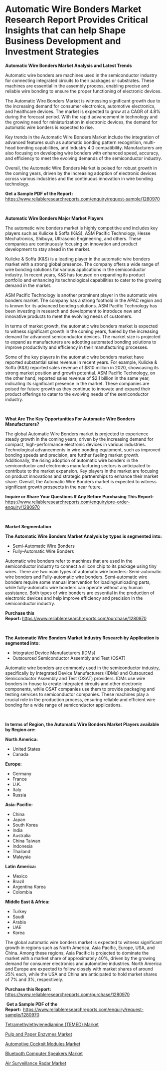 <p><h1>Automatic Wire Bonders Market Research Report Provides Critical Insights that can help Shape Business Development and Investment Strategies</h1></p><p><strong>Automatic Wire Bonders Market Analysis and Latest Trends</strong></p>
<p><p>Automatic wire bonders are machines used in the semiconductor industry for connecting integrated circuits to their packages or substrates. These machines are essential in the assembly process, enabling precise and reliable wire bonding to ensure the proper functioning of electronic devices.</p><p>The Automatic Wire Bonders Market is witnessing significant growth due to the increasing demand for consumer electronics, automotive electronics, and healthcare devices. The market is expected to grow at a CAGR of 4.8% during the forecast period. With the rapid advancement in technology and the growing need for miniaturization in electronic devices, the demand for automatic wire bonders is expected to rise.</p><p>Key trends in the Automatic Wire Bonders Market include the integration of advanced features such as automatic bonding pattern recognition, multi-head bonding capabilities, and Industry 4.0 compatibility. Manufacturers are also focusing on developing wire bonders with enhanced speed, accuracy, and efficiency to meet the evolving demands of the semiconductor industry.</p><p>Overall, the Automatic Wire Bonders Market is poised for robust growth in the coming years, driven by the increasing adoption of electronic devices across various industries and the continuous innovation in wire bonding technology.</p></p>
<p><strong>Get a Sample PDF of the Report:&nbsp;</strong> <a href="https://www.reliableresearchreports.com/enquiry/request-sample/1280970">https://www.reliableresearchreports.com/enquiry/request-sample/1280970</a></p>
<p>&nbsp;</p>
<p><strong>Automatic Wire Bonders Major Market Players</strong></p>
<p><p>The automatic wire bonders market is highly competitive and includes key players such as Kulicke & Soffa (K&S), ASM Pacific Technology, Hesse Mechatronics, Shibuya, Ultrasonic Engineering, and others. These companies are continuously focusing on innovation and product development to stay ahead in the market.</p><p>Kulicke & Soffa (K&S) is a leading player in the automatic wire bonders market with a strong global presence. The company offers a wide range of wire bonding solutions for various applications in the semiconductor industry. In recent years, K&S has focused on expanding its product portfolio and enhancing its technological capabilities to cater to the growing demand in the market.</p><p>ASM Pacific Technology is another prominent player in the automatic wire bonders market. The company has a strong foothold in the APAC region and is known for its advanced bonding solutions. ASM Pacific Technology has been investing in research and development to introduce new and innovative products to meet the evolving needs of customers.</p><p>In terms of market growth, the automatic wire bonders market is expected to witness significant growth in the coming years, fueled by the increasing demand for advanced semiconductor devices. The market size is projected to expand as manufacturers are adopting automated bonding solutions to improve productivity and efficiency in their manufacturing processes.</p><p>Some of the key players in the automatic wire bonders market have reported substantial sales revenue in recent years. For example, Kulicke & Soffa (K&S) reported sales revenue of $810 million in 2020, showcasing its strong market position and growth potential. ASM Pacific Technology, on the other hand, reported sales revenue of $2.1 billion in the same year, indicating its significant presence in the market. These companies are poised for future growth as they continue to innovate and expand their product offerings to cater to the evolving needs of the semiconductor industry.</p></p>
<p>&nbsp;</p>
<p><strong>What Are The Key Opportunities For Automatic Wire Bonders Manufacturers?</strong></p>
<p><p>The global Automatic Wire Bonders market is projected to experience steady growth in the coming years, driven by the increasing demand for compact, high-performance electronic devices in various industries. Technological advancements in wire bonding equipment, such as improved bonding speeds and precision, are further fueling market growth. Additionally, the rising adoption of automatic wire bonders in the semiconductor and electronics manufacturing sectors is anticipated to contribute to the market expansion. Key players in the market are focusing on product innovations and strategic partnerships to enhance their market share. Overall, the Automatic Wire Bonders market is expected to witness significant growth prospects in the near future.</p></p>
<p><strong>Inquire or Share Your Questions If Any Before Purchasing This Report:</strong> <a href="https://www.reliableresearchreports.com/enquiry/pre-order-enquiry/1280970">https://www.reliableresearchreports.com/enquiry/pre-order-enquiry/1280970</a></p>
<p>&nbsp;</p>
<p><strong>Market Segmentation</strong></p>
<p><strong>The Automatic Wire Bonders Market Analysis by types is segmented into:</strong></p>
<p><ul><li>Semi-Automatic Wire Bonders</li><li>Fully-Automatic Wire Bonders</li></ul></p>
<p><p>Automatic wire bonders refer to machines that are used in the semiconductor industry to connect a silicon chip to its package using tiny wires. There are two main types of automatic wire bonders: Semi-automatic wire bonders and Fully-automatic wire bonders. Semi-automatic wire bonders require some manual intervention for loading/unloading parts, while fully-automatic wire bonders can operate without any human assistance. Both types of wire bonders are essential in the production of electronic devices and help improve efficiency and precision in the semiconductor industry.</p></p>
<p><strong>Purchase this Report:&nbsp;</strong><a href="https://www.reliableresearchreports.com/purchase/1280970">https://www.reliableresearchreports.com/purchase/1280970</a></p>
<p>&nbsp;</p>
<p><strong>The Automatic Wire Bonders Market Industry Research by Application is segmented into:</strong></p>
<p><ul><li>Integrated Device Manufacturers (IDMs)</li><li>Outsourced Semiconductor Assembly and Test (OSAT)</li></ul></p>
<p><p>Automatic wire bonders are commonly used in the semiconductor industry, specifically by Integrated Device Manufacturers (IDMs) and Outsourced Semiconductor Assembly and Test (OSAT) providers. IDMs use wire bonders in-house to create integrated circuits and other electronic components, while OSAT companies use them to provide packaging and testing services to semiconductor companies. These machines play a crucial role in the production process, ensuring reliable and efficient wire bonding for a wide range of semiconductor applications.</p></p>
<p>&nbsp;</p>
<p><strong>In terms of Region, the Automatic Wire Bonders Market Players available by Region are:</strong></p>
<p>
    <p> <strong> North America: </strong>
        <ul>
            <li>United States</li>
            <li>Canada</li>
        </ul>
        </p> 
    <p> <strong> Europe: </strong>
        <ul>
            <li>Germany</li>
            <li>France</li>
            <li>U.K.</li>
            <li>Italy</li>
            <li>Russia</li>
        </ul>
        </p> 
    <p> <strong> Asia-Pacific: </strong>
        <ul>
            <li>China</li>
            <li>Japan</li>
            <li>South Korea</li>
            <li>India</li>
            <li>Australia</li>
            <li>China Taiwan</li>
            <li>Indonesia</li>
            <li>Thailand</li>
            <li>Malaysia</li>
        </ul>
        </p> 
    <p> <strong> Latin America: </strong>
        <ul>
            <li>Mexico</li>
            <li>Brazil</li>
            <li>Argentina Korea</li>
            <li>Colombia</li>
        </ul>
        </p> 
    <p> <strong> Middle East & Africa: </strong>
        <ul>
            <li>Turkey</li>
            <li>Saudi</li>
            <li>Arabia</li>
            <li>UAE</li>
            <li>Korea</li>
        </ul>
    </p>
    </p>
<p><p>The global automatic wire bonders market is expected to witness significant growth in regions such as North America, Asia Pacific, Europe, USA, and China. Among these regions, Asia Pacific is projected to dominate the market with a market share of approximately 40%, driven by the growing demand for consumer electronics and automotive industries. North America and Europe are expected to follow closely with market shares of around 25% each, while the USA and China are anticipated to hold market shares of 7% and 3%, respectively.</p></p>
<p><strong>Purchase this Report: </strong><a href="https://www.reliableresearchreports.com/purchase/1280970">https://www.reliableresearchreports.com/purchase/1280970</a></p>
<p>&nbsp;<strong>Get a Sample PDF of the Report:&nbsp;&nbsp;</strong><a href="https://www.reliableresearchreports.com/enquiry/request-sample/1280970">https://www.reliableresearchreports.com/enquiry/request-sample/1280970</a></p>
<p><strong></strong></p>
<p><p><a href="https://github.com/danielneavesallisons03mba/Market-Research-Report-List-1/blob/main/tetramethylethylenediamine-temed-market.md">Tetramethylethylenediamine (TEMED) Market</a></p><p><a href="https://medium.com/p/5a4389de5cf5/edit">Pulp and Paper Enzymes Market</a></p><p><a href="https://github.com/dimitrishawkinswaynenp91rgz/Market-Research-Report-List-1/blob/main/automotive-cockpit-modules-market.md">Automotive Cockpit Modules Market</a></p><p><a href="https://medium.com/p/d094101fe3b4/edit">Bluetooth Computer Speakers Market</a></p><p><a href="https://medium.com/p/cfeacc83dc66/edit">Air Surveillance Radar Market</a></p></p>